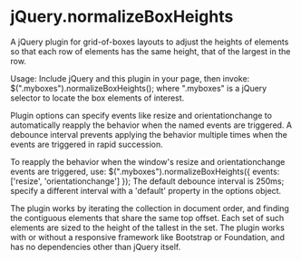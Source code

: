 # jQuery.normalizeBoxHeights

A jQuery plugin for grid-of-boxes layouts to adjust the heights of elements
so that each row of elements has the same height, that of the largest in the row.

Usage: Include jQuery and this plugin in your page, then invoke:
        $(".myboxes").normalizeBoxHeights();
where ".myboxes" is a jQuery selector to locate the box elements of interest.

Plugin options can specify events like resize and orientationchange to
automatically reapply the behavior when the named events are triggered.
A debounce interval prevents applying the behavior multiple times when the
events are triggered in rapid succession.

To reapply the behavior when the window's resize and orientationchange events are
triggered, use:
        $(".myboxes").normalizeBoxHeights({ events: ['resize', 'orientationchange'] });
The default debounce interval is 250ms; specify a different interval with a 'default'
property in the options object.

The plugin works by iterating the collection in document order, and finding the contiguous
elements that share the same top offset. Each set of such elements are sized to the
height of the tallest in the set. The plugin works with or without a responsive
framework like Bootstrap or Foundation, and has no dependencies other than jQuery itself.
 